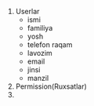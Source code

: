 1. Userlar
    - ismi
    - familiya
    - yosh
    - telefon raqam
    - lavozim
    - email
    - jinsi
    - manzil 
2. Permission(Ruxsatlar)
3.
